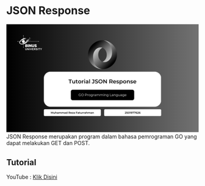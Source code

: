 # JSON Response

![Thumbnail JSON Response](./Thumbnail_JSON_Response.png)
JSON Response merupakan program dalam bahasa pemrograman GO yang dapat melakukan GET dan POST.

## Tutorial

YouTube : [Klik Disini](https://youtu.be/-LvDYUDzshc)
